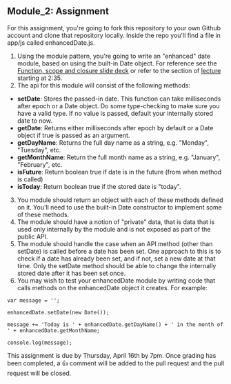 ## Module_2: Assignment

For this assignment, you're going to fork this repository to your own Github account and clone that repository locally. Inside the repo you'll find a file in app/js called enhancedDate.js.

1. Using the module pattern, you're going to write an "enhanced" date module, based on using the built-in Date object. For reference see the [Function, scope and closure slide deck](http://slides.com/kinakuta/deck-4?token=2BbCWC23#/38) or refer to the section of [lecture](http://uweoconnect.extn.washington.edu/p680x0yepj9/) starting at 2:35.
2. The api for this module will consist of the following methods:
  * __setDate__: Stores the passed-in date. This function can take milliseconds after epoch or a Date object. Do some type-checking to make sure you have a valid type. If no value is passed, default your internally stored date to now.
  * __getDate__: Returns either milliseconds after epoch by default or a Date object if true is passed as an argument.
  * __getDayName__: Returns the full day name as a string, e.g. "Monday", "Tuesday", etc.
  * __getMonthName__: Return the full month name as a string, e.g. "January", "February", etc.
  * __isFuture__: Return boolean true if date is in the future (from when method is called)
  * __isToday__: Return boolean true if the stored date is "today".
3. You module should return an object with each of these methods defined on it. You'll need to use the built-in Date constructor to implement some of these methods. 
4. The module should have a notion of "private" data, that is data that is used only internally by the module and is not exposed as part of the public API.
5. The module should handle the case when an API method (other than setDate) is called before a date has been set. One approach to this is to check if a date has already been set, and if not, set a new date at that time. Only the setDate method should be able to change the internally stored date after it has been set once.
6. You may wish to test your enhancedDate module by writing code that calls methods on the enhancedDate object it creates. For example:

`var message = '';`

`enhancedDate.setDate(new Date());`

`message += 'Today is ' + enhancedDate.getDayName() + ' in the month of ' + enhancedDate.getMonthName;`

`console.log(message);`



This assignment is due by Thursday, April 16th by 7pm. Once grading has been completed, a :+1: comment will be added to the pull request and the pull request will be closed.